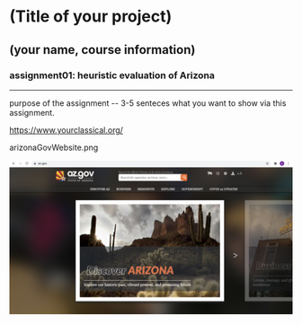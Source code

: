 # (Title of your project)
## (your name, course information)

### assignment01: heuristic evaluation of Arizona

---

purpose of the assignment -- 3-5 senteces what you want to show via this assignment.


https://www.yourclassical.org/

arizonaGovWebsite.png

![Website of Arizona Government](arizonaGovWebsite.png)
